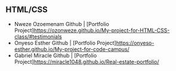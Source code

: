 ## HTML/CSS
* Nweze Ozoemenam Github | [Portfolio Project]https://ozonweze.github.io/My-project-for-HTML-CSS-class/#testimonials
* Onyeso Esther Github | [Portfolio Project]https://onyeso-esther.github.io/My-project-for-code-campus/
* Gabriel Miracle Github | [Portfolio Project]https://miracle1048.github.io/Real-estate-portfolio/
